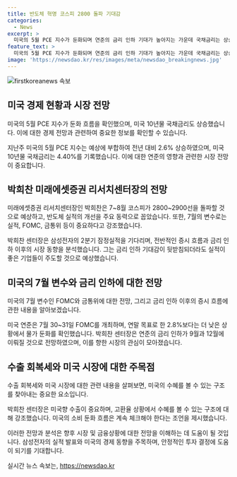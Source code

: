 ```yaml
---
title: 반도체 혁명 코스피 2800 돌파 기대감
categories:
  - News
excerpt: >
  미국의 5월 PCE 지수가 둔화되며 연준의 금리 인하 기대가 높아지는 가운데 국채금리는 상승하며 혼란을 더했다. 미국 6월 고용보고서를 앞두고 관망세가 나타나는 가운데 7월의 변수들과 금리 인하 이후의 증시 흐름에 관심이 모아지고 있다. 한국은행의 금통위와 2분기 어닝시즌을 시작으로 삼성전자의 실적 발표를 향한 시장의 관심이 높아지고 있으며, 반도체를 시작으로 수출 회복세에 관심을 집중하고 있다. 실적이 좋은 기업들을 중심으로 증시가 흐를 것으로 전망되고 있다.
feature_text: >
  미국의 5월 PCE 지수가 둔화되며 연준의 금리 인하 기대가 높아지는 가운데 국채금리는 상승하며 혼란을 더했다. 미국 6월 고용보고서를 앞두고 관망세가 나타나는 가운데 7월의 변수들과 금리 인하 이후의 증시 흐름에 관심이 모아지고 있다. 한국은행의 금통위와 2분기 어닝시즌을 시작으로 삼성전자의 실적 발표를 향한 시장의 관심이 높아지고 있으며, 반도체를 시작으로 수출 회복세에 관심을 집중하고 있다. 실적이 좋은 기업들을 중심으로 증시가 흐를 것으로 전망되고 있다.
image: 'https://newsdao.kr/res/images/meta/newsdao_breakingnews.jpg'
---
```


<p><img src="https://newsdao.kr/res/images/meta/newsdao_breakingnews.jpg" alt="firstkoreanews 속보" /></p>

<h2 data-ke-size="size26">미국 경제 현황과 시장 전망</h2>

<p>미국의 5월 PCE 지수가 둔화 흐름을 확인했으며, 미국 10년물 국채금리도 상승했습니다. 이에 대한 경제 전망과 관련하여 중요한 정보를 확인할 수 있습니다.</p>

<p data-ke-size="size16">지난주 미국의 5월 PCE 지수는 예상에 부합하여 전년 대비 2.6% 상승하였으며, 미국 10년물 국채금리는 4.40%를 기록했습니다. 이에 대한 연준의 영향과 관련한 시장 전망이 중요합니다.</p>

<h2 data-ke-size="size26">박희찬 미래에셋증권 리서치센터장의 전망</h2>

<p>미래에셋증권 리서치센터장인 박희찬은 7~8월 코스피가 2800~2900선을 돌파할 것으로 예상하고, 반도체 실적의 개선을 주요 동력으로 꼽았습니다. 또한, 7월의 변수로는 실적, FOMC, 금통위 등이 중요하다고 강조했습니다.</p>

<p data-ke-size="size16">박희찬 센터장은 삼성전자의 2분기 잠정실적을 기다리며, 전반적인 증시 흐름과 금리 인하 이후의 시장 동향을 분석했습니다. 그는 금리 인하 기대감이 뒷받침되더라도 실적이 좋은 기업들이 주도할 것으로 예상했습니다.</p>

<h2 data-ke-size="size26">미국의 7월 변수와 금리 인하에 대한 전망</h2>

<p>미국의 7월 변수인 FOMC와 금통위에 대한 전망, 그리고 금리 인하 이후의 증시 흐름에 관한 내용을 알아보겠습니다.</p>

<p data-ke-size="size16">미국 연준은 7월 30~31일 FOMC를 개최하며, 연말 목표로 한 2.8%보다는 더 낮은 상황에서 물가 둔화를 확인했습니다. 박희찬 센터장은 연준의 금리 인하가 9월과 12월에 이뤄질 것으로 전망하였으며, 이를 향한 시장의 관심이 모아졌습니다.</p>

<h2 data-ke-size="size26">수출 회복세와 미국 시장에 대한 주목점</h2>

<p>수출 회복세와 미국 시장에 대한 관련 내용을 살펴보면, 미국의 수혜를 볼 수 있는 구조를 찾아내는 중요한 요소입니다.</p>

<p data-ke-size="size16">박희찬 센터장은 미국향 수출이 중요하며, 고환율 상황에서 수혜를 볼 수 있는 구조에 대해 강조했습니다. 미국의 소비 둔화 흐름은 계속 체크해야 한다는 조언을 제시했습니다.</p>

<p>이러한 전망과 분석은 향후 시장 및 금융상황에 대한 전망을 이해하는 데 도움이 될 것입니다. 삼성전자의 실적 발표와 미국의 경제 동향을 주목하며, 안정적인 투자 결정에 도움이 되기를 기대합니다.</p>
실시간 뉴스 속보는, <a href="https://newsdao.kr" rel="dofollow">https://newsdao.kr</a>


